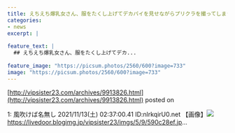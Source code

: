 ```yaml
---
title: えちえち爆乳女さん、服をたくし上げてデカパイを見せながらプリクラを撮ってしまう
categories:
- news
excerpt: |
  
feature_text: |
  ## えちえち爆乳女さん、服をたくし上げてデカ...
  
feature_image: "https://picsum.photos/2560/600?image=733"
image: "https://picsum.photos/2560/600?image=733"
---
```


[http://vipsister23.com/archives/9913826.html](http://vipsister23.com/archives/9913826.html)
posted on 

<!--more-->

1: 風吹けば名無し 2021/11/13(土) 02:37:00.41 ID:nlrkqirU0.net 【画像】![](https://livedoor.blogimg.jp/vipsister23/imgs/d/f/df4e4c37.jpghttps://livedoor.blogimg.jp/vipsister23/imgs/e/5/e536abb1.jpg)https://livedoor.blogimg.jp/vipsister23/imgs/5/9/590c28ef.jp...
